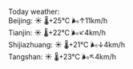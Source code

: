 Today weather:  
Beijing: ☀️   🌡️+25°C 🌬️↑11km/h  
Tianjin: ☀️   🌡️+22°C 🌬️↙4km/h  
Shijiazhuang: ☀️   🌡️+21°C 🌬️↓4km/h  
Tangshan: ☀️   🌡️+23°C 🌬️↖4km/h  
